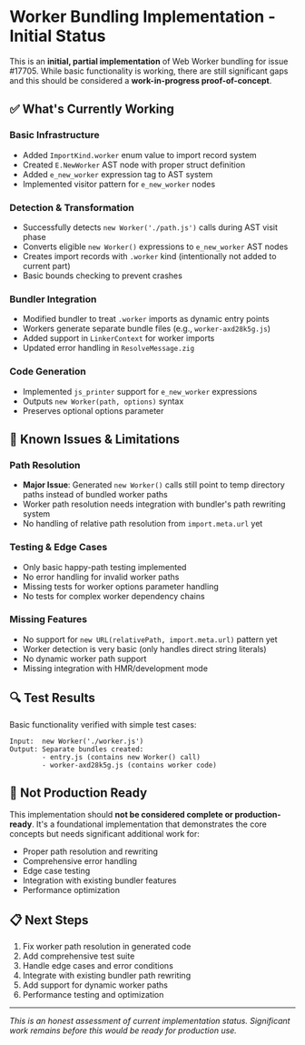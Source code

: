 # Worker Bundling Implementation - Initial Status

This is an **initial, partial implementation** of Web Worker bundling for issue #17705. While basic functionality is working, there are still significant gaps and this should be considered a **work-in-progress proof-of-concept**.

## ✅ What's Currently Working

### Basic Infrastructure
- Added `ImportKind.worker` enum value to import record system
- Created `E.NewWorker` AST node with proper struct definition  
- Added `e_new_worker` expression tag to AST system
- Implemented visitor pattern for `e_new_worker` nodes

### Detection & Transformation  
- Successfully detects `new Worker('./path.js')` calls during AST visit phase
- Converts eligible `new Worker()` expressions to `e_new_worker` AST nodes
- Creates import records with `.worker` kind (intentionally not added to current part)
- Basic bounds checking to prevent crashes

### Bundler Integration
- Modified bundler to treat `.worker` imports as dynamic entry points  
- Workers generate separate bundle files (e.g., `worker-axd28k5g.js`)
- Added support in `LinkerContext` for worker imports
- Updated error handling in `ResolveMessage.zig`

### Code Generation
- Implemented `js_printer` support for `e_new_worker` expressions
- Outputs `new Worker(path, options)` syntax
- Preserves optional options parameter

## 🚧 Known Issues & Limitations

### Path Resolution
- **Major Issue**: Generated `new Worker()` calls still point to temp directory paths instead of bundled worker paths
- Worker path resolution needs integration with bundler's path rewriting system
- No handling of relative path resolution from `import.meta.url` yet

### Testing & Edge Cases  
- Only basic happy-path testing implemented
- No error handling for invalid worker paths
- Missing tests for worker options parameter handling
- No tests for complex worker dependency chains

### Missing Features
- No support for `new URL(relativePath, import.meta.url)` pattern yet
- Worker detection is very basic (only handles direct string literals)
- No dynamic worker path support
- Missing integration with HMR/development mode

## 🔍 Test Results

Basic functionality verified with simple test cases:

```
Input:  new Worker('./worker.js')  
Output: Separate bundles created:
        - entry.js (contains new Worker() call)
        - worker-axd28k5g.js (contains worker code)
```

## 🚨 Not Production Ready

This implementation should **not be considered complete or production-ready**. It's a foundational implementation that demonstrates the core concepts but needs significant additional work for:

- Proper path resolution and rewriting
- Comprehensive error handling  
- Edge case testing
- Integration with existing bundler features
- Performance optimization

## 📋 Next Steps

1. Fix worker path resolution in generated code
2. Add comprehensive test suite  
3. Handle edge cases and error conditions
4. Integrate with existing bundler path rewriting
5. Add support for dynamic worker paths
6. Performance testing and optimization

---

*This is an honest assessment of current implementation status. Significant work remains before this would be ready for production use.*